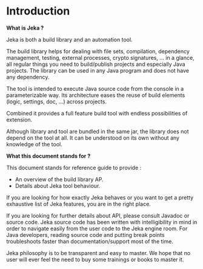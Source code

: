 # Introduction

**What is Jeka ?**

Jeka is both a build library and an automation tool. 

The build library helps for dealing with file sets, compilation, dependency management, testing, 
external processes, crypto signatures, ... in a glance, all regular things you need to build/publish projects and especially Java projects. 
The library can be used in any Java program and does not have any dependency.

The tool is intended to execute Java source code from the console in a parameterizable way. Its architecture eases the 
reuse of build elements (logic, settings, doc, ...) across projects. 

Combined it provides a full feature build tool with endless possibilities of extension.

Although library and tool are bundled in the same jar, the library does not depend on the tool at all. It can be understood 
on its own without any knowledge of the tool.

**What this document stands for ?**

This document stands for reference guide to provide :
 * An overview of the build library AP. 
 * Details about Jeka tool behaviour.
 
If you are looking for how exactly Jeka behaves or you want to get a pretty exhaustive list of Jeka features, you are in the right place.

If you are looking for further details about API, please consult Javadoc or source code. Jeka source code has been 
written with intelligibility in mind in order to navigate easily from the user code to the Jeka engine room. 
For Java developers, reading source code and putting break points troubleshoots faster than documentation/support most of the time.  

Jeka philosophy is to be transparent and easy to master. We hope that no user will ever feel the need to buy some 
trainings or books to master it.

